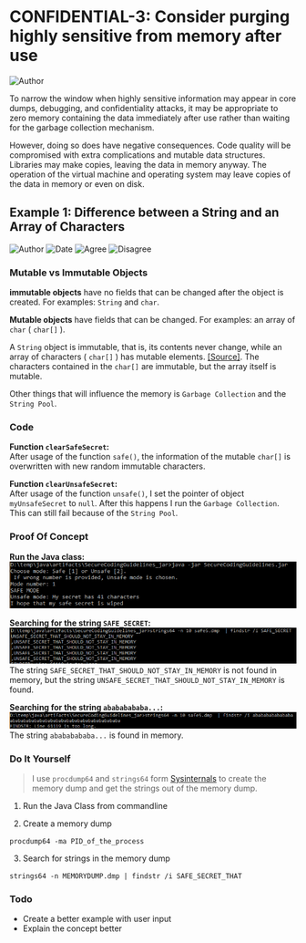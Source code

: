 # CONFIDENTIAL-3: Consider purging highly sensitive from memory after use
![Author](https://img.shields.io/badge/Author-Oracle-blue.svg)


To narrow the window when highly sensitive information may appear in core dumps, debugging, and confidentiality attacks, it may be appropriate to zero memory containing the data immediately after use rather than waiting for the garbage collection mechanism.

However, doing so does have negative consequences. Code quality will be compromised with extra complications and mutable data structures. Libraries may make copies, leaving the data in memory anyway. The operation of the virtual machine and operating system may leave copies of the data in memory or even on disk.


## Example 1: Difference between a String and an Array of Characters
![Author](https://img.shields.io/badge/Author-Ben-blue.svg)
![Date](https://img.shields.io/badge/Date-20171119-lightgrey.svg)
![Agree](https://img.shields.io/badge/AGREE-0-green.svg)
![Disagree](https://img.shields.io/badge/DISAGREE-0-red.svg)

### Mutable vs Immutable Objects

__immutable objects__ have no fields that can be changed after the object is created. For examples: `String` and `char`.    

__Mutable objects__ have fields that can be changed. For examples: an array of `char` ( `char[]` ). 

A `String` object is immutable, that is, its contents never change, while an array of characters ( `char[]` ) has mutable elements. 
[\[Source\]](https://docs.oracle.com/javase/specs/jls/se7/html/jls-10.html). The characters contained in the `char[]` are immutable, but the array itself is mutable.   

Other things that will influence the memory is `Garbage Collection` and the `String Pool`.   

### Code

__Function `clearSafeSecret`:__   
After usage of the function `safe()`, the information of the mutable `char[]` is overwritten with new random immutable characters.   

__Function `clearUnsafeSecret`:__   
After usage of the function `unsafe()`, I set the pointer of object `myUnsafeSecret` to `null`. After this happens I run the `Garbage Collection`. This can still fail because of the `String Pool`.   

### Proof Of Concept
__Run the Java class:__   
![Running of the program](src/be/howest/ti/secure/development/g2/g03/Example01/POC_images/safe5_run_safe.PNG)   

__Searching for the string `SAFE_SECRET`:__   
![Running of the program](src/be/howest/ti/secure/development/g2/g03/Example01/POC_images/safe5_find_secret.PNG)   
The string `SAFE_SECRET_THAT_SHOULD_NOT_STAY_IN_MEMORY` is not found in memory, but the string `UNSAFE_SECRET_THAT_SHOULD_NOT_STAY_IN_MEMORY` is found.   

__Searching for the string `abababababa...`:__   
![Running of the program](src/be/howest/ti/secure/development/g2/g03/Example01/POC_images/safe5_find_aba.PNG)   
The string `abababababa...` is found in memory.   

### Do It Yourself
>I use `procdump64` and `strings64` form [Sysinternals](https://docs.microsoft.com/en-us/sysinternals/) to create the memory dump and get the strings out of the memory dump.   

1. Run the Java Class from commandline   

2. Create a memory dump   
```   
procdump64 -ma PID_of_the_process
```   

3. Search for strings in the memory dump   
```
strings64 -n MEMORYDUMP.dmp | findstr /i SAFE_SECRET_THAT
```

### Todo
- Create a better example with user input   
- Explain the concept better   